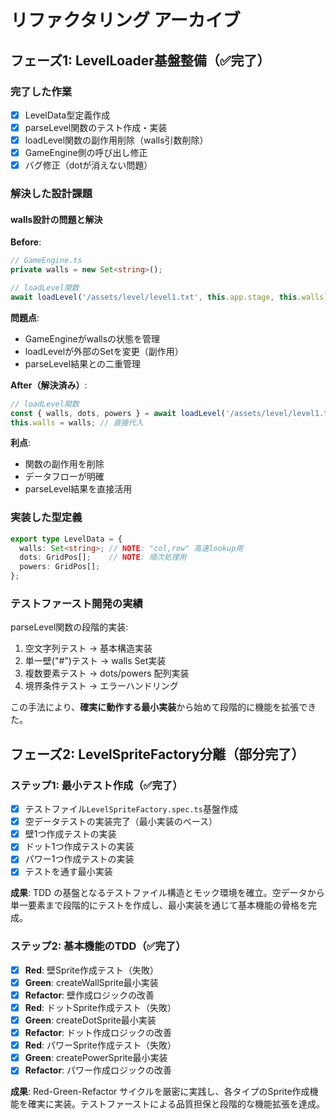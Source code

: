 # リファクタリング アーカイブ

## フェーズ1: LevelLoader基盤整備（✅完了）

### 完了した作業
- [x] LevelData型定義作成
- [x] parseLevel関数のテスト作成・実装
- [x] loadLevel関数の副作用削除（walls引数削除）
- [x] GameEngine側の呼び出し修正
- [x] バグ修正（dotが消えない問題）

### 解決した設計課題

#### walls設計の問題と解決
**Before**:
```typescript
// GameEngine.ts
private walls = new Set<string>();

// loadLevel関数
await loadLevel('/assets/level/level1.txt', this.app.stage, this.walls);
```

**問題点**:
- GameEngineがwallsの状態を管理
- loadLevelが外部のSetを変更（副作用）
- parseLevel結果との二重管理

**After（解決済み）**:
```typescript
// loadLevel関数
const { walls, dots, powers } = await loadLevel('/assets/level/level1.txt', this.app.stage);
this.walls = walls; // 直接代入
```

**利点**:
- 関数の副作用を削除
- データフローが明確  
- parseLevel結果を直接活用

### 実装した型定義
```typescript
export type LevelData = {
  walls: Set<string>; // NOTE: "col,row" 高速lookup用
  dots: GridPos[];    // NOTE: 順次処理用
  powers: GridPos[];
};
```

### テストファースト開発の実績
parseLevel関数の段階的実装:
1. 空文字列テスト → 基本構造実装
2. 単一壁("#")テスト → walls Set実装
3. 複数要素テスト → dots/powers 配列実装
4. 境界条件テスト → エラーハンドリング

この手法により、**確実に動作する最小実装**から始めて段階的に機能を拡張できた。

## フェーズ2: LevelSpriteFactory分離（部分完了）

### ステップ1: 最小テスト作成（✅完了）
- [x] テストファイル`LevelSpriteFactory.spec.ts`基盤作成
- [x] 空データテストの実装完了（最小実装のベース）
- [x] 壁1つ作成テストの実装
- [x] ドット1つ作成テストの実装
- [x] パワー1つ作成テストの実装
- [x] テストを通す最小実装

**成果**: TDD の基盤となるテストファイル構造とモック環境を確立。空データから単一要素まで段階的にテストを作成し、最小実装を通じて基本機能の骨格を完成。

### ステップ2: 基本機能のTDD（✅完了）
- [x] **Red**: 壁Sprite作成テスト（失敗）
- [x] **Green**: createWallSprite最小実装
- [x] **Refactor**: 壁作成ロジックの改善
- [x] **Red**: ドットSprite作成テスト（失敗）
- [x] **Green**: createDotSprite最小実装
- [x] **Refactor**: ドット作成ロジックの改善
- [x] **Red**: パワーSprite作成テスト（失敗）
- [x] **Green**: createPowerSprite最小実装
- [x] **Refactor**: パワー作成ロジックの改善

**成果**: Red-Green-Refactor サイクルを厳密に実践し、各タイプのSprite作成機能を確実に実装。テストファーストによる品質担保と段階的な機能拡張を達成。